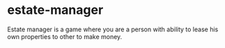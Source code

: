 # estate-manager
Estate manager is a game where you are a person with ability to lease his own properties to other to make money.
